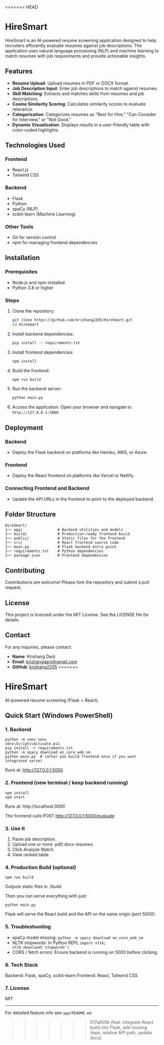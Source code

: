 <<<<<<< HEAD
# HireSmart

HireSmart is an AI-powered resume screening application designed to help recruiters efficiently evaluate resumes against job descriptions. The application uses natural language processing (NLP) and machine learning to match resumes with job requirements and provide actionable insights.

## Features

- **Resume Upload**: Upload resumes in PDF or DOCX format.
- **Job Description Input**: Enter job descriptions to match against resumes.
- **Skill Matching**: Extracts and matches skills from resumes and job descriptions.
- **Cosine Similarity Scoring**: Calculates similarity scores to evaluate relevance.
- **Categorization**: Categorizes resumes as "Best for Hire," "Can Consider for Interview," or "Not Good."
- **Dynamic Visualization**: Displays results in a user-friendly table with color-coded highlights.

## Technologies Used

### Frontend
- React.js
- Tailwind CSS

### Backend
- Flask
- Python
- spaCy (NLP)
- scikit-learn (Machine Learning)

### Other Tools
- Git for version control
- npm for managing frontend dependencies

## Installation

### Prerequisites
- Node.js and npm installed
- Python 3.8 or higher

### Steps

1. Clone the repository:
   ```bash
   git clone https://github.com/krishang2205/HireSmart.git
   cd HireSmart
   ```

2. Install backend dependencies:
   ```bash
   pip install -r requirements.txt
   ```

3. Install frontend dependencies:
   ```bash
   npm install
   ```

4. Build the frontend:
   ```bash
   npm run build
   ```

5. Run the backend server:
   ```bash
   python main.py
   ```

6. Access the application:
   Open your browser and navigate to `http://127.0.0.1:5000`.

## Deployment

### Backend
- Deploy the Flask backend on platforms like Heroku, AWS, or Azure.

### Frontend
- Deploy the React frontend on platforms like Vercel or Netlify.

### Connecting Frontend and Backend
- Update the API URLs in the frontend to point to the deployed backend.

## Folder Structure

```
HireSmart/
├── app/                # Backend utilities and models
├── build/              # Production-ready frontend build
├── public/             # Static files for the frontend
├── src/                # React frontend source code
├── main.py             # Flask backend entry point
├── requirements.txt    # Python dependencies
├── package.json        # Frontend dependencies
```

## Contributing

Contributions are welcome! Please fork the repository and submit a pull request.

## License

This project is licensed under the MIT License. See the LICENSE file for details.

## Contact

For any inquiries, please contact:
- **Name**: Krishang Darji
- **Email**: krishangdarji@gmail.com
- **GitHub**: [krishang2205](https://github.com/krishang2205)
=======
# HireSmart

AI-powered resume screening (Flask + React).

## Quick Start (Windows PowerShell)

### 1. Backend
```
python -m venv venv
venv\Scripts\Activate.ps1
pip install -r requirements.txt
python -m spacy download en_core_web_sm
python main.py  # (after you build frontend once if you want integrated serve)
```
Runs at: http://127.0.0.1:5000

### 2. Frontend (new terminal / keep backend running)
```
npm install
npm start
```
Runs at: http://localhost:3000

The frontend calls POST http://127.0.0.1:5000/evaluate

### 3. Use It
1. Paste job description.
2. Upload one or more .pdf/.docx resumes.
3. Click Analyze Match.
4. View ranked table.

### 4. Production Build (optional)
```
npm run build
```
Outputs static files in ./build

Then you can serve everything with just:
```
python main.py
```
Flask will serve the React build and the API on the same origin (port 5000).

### 5. Troubleshooting
- spaCy model missing: `python -m spacy download en_core_web_sm`
- NLTK stopwords: In Python REPL `import nltk; nltk.download('stopwords')`
- CORS / fetch errors: Ensure backend is running on 5000 before clicking.

### 6. Tech Stack
Backend: Flask, spaCy, scikit-learn
Frontend: React, Tailwind CSS

### 7. License
MIT

---
For detailed feature info see `app/README.md`.
>>>>>>> 017a905b (feat: integrate React build into Flask, add missing deps, relative API path, update docs)
